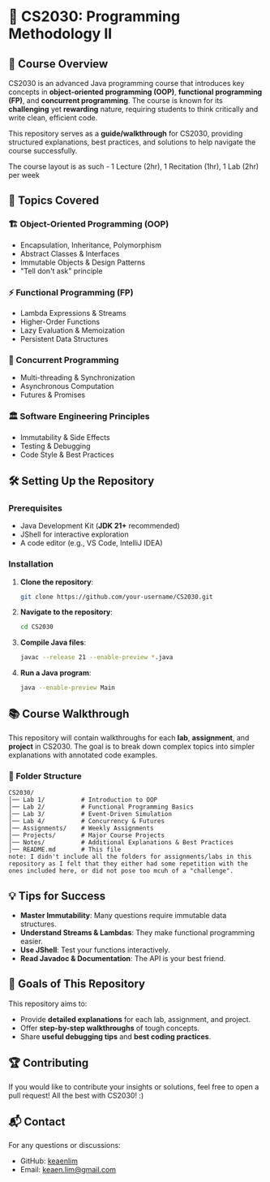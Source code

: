 # 📘 CS2030: Programming Methodology II

## 🎯 Course Overview
CS2030 is an advanced Java programming course that introduces key concepts in **object-oriented programming (OOP)**, **functional programming (FP)**, and **concurrent programming**. The course is known for its **challenging** yet **rewarding** nature, requiring students to think critically and write clean, efficient code.

This repository serves as a **guide/walkthrough** for CS2030, providing structured explanations, best practices, and solutions to help navigate the course successfully.

The course layout is as such - 1 Lecture (2hr), 1 Recitation (1hr), 1 Lab (2hr) per week 

## 📌 Topics Covered
### 🏗️ Object-Oriented Programming (OOP)
- Encapsulation, Inheritance, Polymorphism
- Abstract Classes & Interfaces
- Immutable Objects & Design Patterns
- "Tell don't ask" principle

### ⚡ Functional Programming (FP)
- Lambda Expressions & Streams
- Higher-Order Functions
- Lazy Evaluation & Memoization
- Persistent Data Structures

### 🔄 Concurrent Programming
- Multi-threading & Synchronization
- Asynchronous Computation
- Futures & Promises

### 🏛️ Software Engineering Principles
- Immutability & Side Effects
- Testing & Debugging
- Code Style & Best Practices

## 🛠️ Setting Up the Repository
### Prerequisites
- Java Development Kit (**JDK 21+** recommended)
- JShell for interactive exploration
- A code editor (e.g., VS Code, IntelliJ IDEA)

### Installation
1. **Clone the repository**:
   ```sh
   git clone https://github.com/your-username/CS2030.git
   ```
2. **Navigate to the repository**:
   ```sh
   cd CS2030
   ```
3. **Compile Java files**:
   ```sh
   javac --release 21 --enable-preview *.java
   ```
4. **Run a Java program**:
   ```sh
   java --enable-preview Main
   ```

## 📚 Course Walkthrough
This repository will contain walkthroughs for each **lab**, **assignment**, and **project** in CS2030. The goal is to break down complex topics into simpler explanations with annotated code examples.

### 📂 Folder Structure
```
CS2030/
│── Lab 1/          # Introduction to OOP
│── Lab 2/          # Functional Programming Basics
│── Lab 3/          # Event-Driven Simulation
│── Lab 4/          # Concurrency & Futures
│── Assignments/    # Weekly Assignments
│── Projects/       # Major Course Projects
│── Notes/          # Additional Explanations & Best Practices
│── README.md       # This file
note: I didn't include all the folders for assignments/labs in this repository as I felt that they either had some repetition with the ones included here, or did not pose too mcuh of a "challenge". 
```

## 💡 Tips for Success
- **Master Immutability**: Many questions require immutable data structures.
- **Understand Streams & Lambdas**: They make functional programming easier.
- **Use JShell**: Test your functions interactively.
- **Read Javadoc & Documentation**: The API is your best friend.

## 🎯 Goals of This Repository
This repository aims to:
- Provide **detailed explanations** for each lab, assignment, and project.
- Offer **step-by-step walkthroughs** of tough concepts.
- Share **useful debugging tips** and **best coding practices**.

## 🏆 Contributing
If you would like to contribute your insights or solutions, feel free to open a pull request! All the best with CS2030! :) 

## 📬 Contact
For any questions or discussions:
- GitHub: [keaenlim](https://github.com/keaenlim)
- Email: keaen.lim@gmail.com

